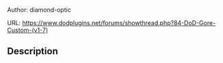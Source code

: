 Author: diamond-optic

URL: https://www.dodplugins.net/forums/showthread.php?84-DoD-Gore-Custom-(v1-7)

## Description

